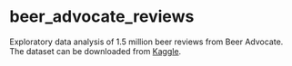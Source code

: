 # beer_advocate_reviews
Exploratory data analysis of 1.5 million beer reviews from Beer Advocate. 
The dataset can be downloaded from [Kaggle](https://www.kaggle.com/datasets/thedevastator/1-5-million-beer-reviews-from-beer-advocate).
